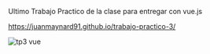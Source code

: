 Ultimo Trabajo Practico de la clase para entregar con vue.js

https://juanmaynard91.github.io/trabajo-practico-3/

![tp3 vue](https://user-images.githubusercontent.com/74424452/121117463-8906cc00-c7ee-11eb-8866-ad08274fed23.png)
